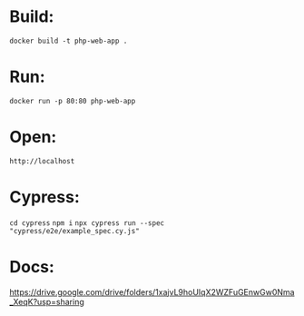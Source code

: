 # Build:

`docker build -t php-web-app .`

# Run:

`docker run -p 80:80 php-web-app`

# Open:

`http://localhost`

# Cypress:

`cd cypress`
`npm i`
`npx cypress run --spec "cypress/e2e/example_spec.cy.js"`

# Docs:

https://drive.google.com/drive/folders/1xajvL9hoUIqX2WZFuGEnwGw0Nma_XeqK?usp=sharing
